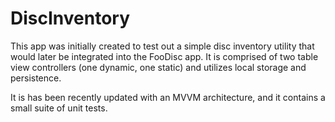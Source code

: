 # DiscInventory
This app was initially created to test out a simple disc inventory utility that would later be integrated into the FooDisc app. It is comprised of two table view controllers (one dynamic, one static) and utilizes local storage and persistence.

It is has been recently updated with an MVVM architecture, and it contains a small suite of unit tests.
